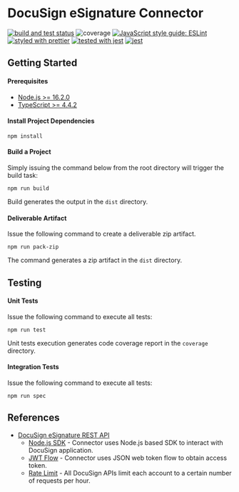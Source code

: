 # DocuSign eSignature Connector
[![build and test status](https://github.com/rahul-borate/saas-conn-docusign/actions/workflows/build-test-cron.yml/badge.svg)](https://github.com/rahul-borate/saas-conn-docusign/actions/workflows/build-test-cron.yml)
![coverage](https://img.shields.io/static/v1?label=coverage&message=99%&color=brightgreen)
[![JavaScript style guide: ESLint](https://img.shields.io/static/v1?label=code%20style&message=eslint&color=blue)](https://github.com/eslint/eslint)
[![styled with prettier](https://img.shields.io/badge/styled_with-prettier-ff69b4.svg)](https://github.com/prettier/prettier)
[![tested with jest](https://img.shields.io/badge/tested_with-jest-99424f.svg)](https://github.com/facebook/jest)
[![jest](https://jestjs.io/img/jest-badge.svg)](https://github.com/facebook/jest)


## Getting Started

#### Prerequisites
- [Node.js >= 16.2.0](https://nodejs.org/en/download/releases/)
- [TypeScript >= 4.4.2](https://www.typescriptlang.org/download)

#### Install Project Dependencies

```
npm install
```

#### Build a Project

Simply issuing the command below from the root directory will trigger the build task:

```
npm run build
```

Build generates the output in the `dist` directory.

#### Deliverable Artifact

Issue the following command to create a deliverable zip artifact.

```
npm run pack-zip
```

The command generates a zip artifact in the `dist` directory.

## Testing

#### Unit Tests
Issue the following command to execute all tests:

```
npm run test
```
Unit tests execution generates code coverage report in the `coverage` directory.

#### Integration Tests
Issue the following command to execute all tests:

```
npm run spec
```

## References

- [DocuSign eSignature REST API](https://developers.docusign.com/docs/esign-rest-api/reference)
    - [Node.js SDK](https://developers.docusign.com/docs/esign-rest-api/sdk-tools/node) - Connector uses Node.js based SDK to interact with DocuSign application.
    - [JWT Flow](https://developers.docusign.com/platform/auth/jwt) - Connector uses JSON web token flow to obtain access token.
    - [Rate Limit](https://developers.docusign.com/platform/resource-limits) - All DocuSign APIs limit each account to a certain number of requests per hour.
